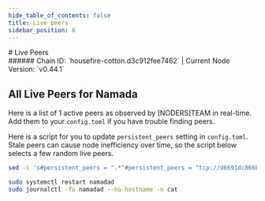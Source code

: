 ```yaml
---
hide_table_of_contents: false
title: Live peers
sidebar_position: 6
---
```


<div class="h1-with-icon icon-namada">
# Live Peers
</div>
###### Chain ID: `housefire-cotton.d3c912fee7462` | Current Node Version: `v0.44.1`

## All Live Peers for Namada
Here is a list of 1 active peers as observed by [NODERS]TEAM in real-time. Add them to your `config.toml` if you have trouble finding peers.

Here is a script for you to update `persistent_peers` setting in `config.toml`. Stale peers can cause node inefficiency over time, so the script below selects a few random live peers.

```bash
sed -i 's#persistent_peers = ".*"#persistent_peers = "tcp://d6691dc866be3de0be931d2018e8fdc6a564de20@165.227.42.204:26656"#' $HOME/.local/share/namada/housefire-cotton.d3c912fee7462/config.toml

sudo systemctl restart namadad
sudo journalctl -fu namadad --no-hostname -o cat
```